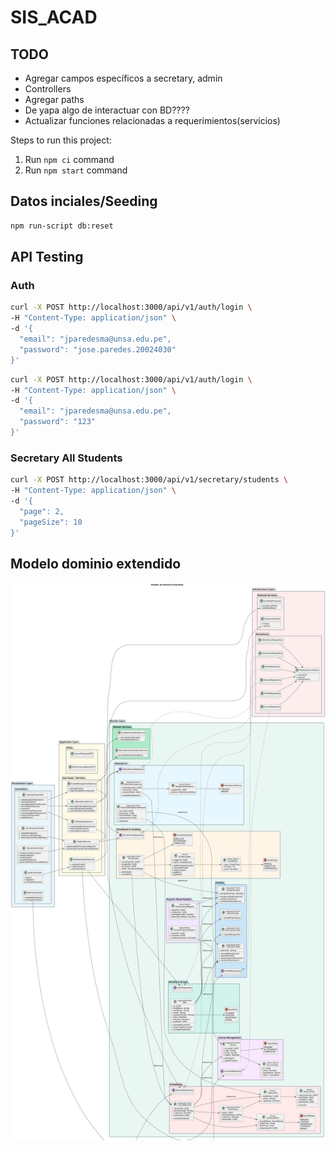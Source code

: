 # SIS_ACAD

## TODO

- Agregar campos específicos a secretary, admin
- Controllers
- Agregar paths
- De yapa algo de interactuar con BD????
- Actualizar funciones relacionadas a requerimientos(servicios)

Steps to run this project:

1. Run `npm ci` command
2. Run `npm start` command

## Datos inciales/Seeding

```bash
npm run-script db:reset
```

## API Testing

### Auth

```bash
curl -X POST http://localhost:3000/api/v1/auth/login \
-H "Content-Type: application/json" \
-d '{
  "email": "jparedesma@unsa.edu.pe",
  "password": "jose.paredes.20024030"
}'
```

```bash
curl -X POST http://localhost:3000/api/v1/auth/login \
-H "Content-Type: application/json" \
-d '{
  "email": "jparedesma@unsa.edu.pe",
  "password": "123"
}'
```

### Secretary All Students

```bash
curl -X POST http://localhost:3000/api/v1/secretary/students \
-H "Content-Type: application/json" \
-d '{
  "page": 2,
  "pageSize": 10
}'
```

## Modelo dominio extendido

![mde](mde.png)
